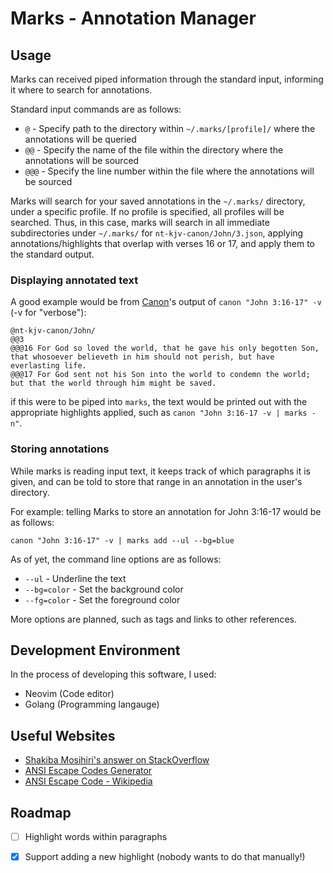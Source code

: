 
# Marks - Annotation Manager

## Usage

Marks can received piped information through the standard input, informing it where to search for annotations.

Standard input commands are as follows:

- `@` - Specify path to the directory within `~/.marks/[profile]/` where the annotations will be queried
- `@@` - Specify the name of the file within the directory where the annotations will be sourced
- `@@@` - Specify the line number within the file where the annotations will be sourced

Marks will search for your saved annotations in the `~/.marks/` directory, under a specific profile. If no profile is specified, all profiles will be searched. Thus, in this case, marks will search in all immediate subdirectories under `~/.marks/` for `nt-kjv-canon/John/3.json`, applying annotations/highlights that overlap with verses 16 or 17, and apply them to the standard output. 

### Displaying annotated text

A good example would be from [Canon](https://github.com/pgattic/canon)'s output of `canon "John 3:16-17" -v` (-v for "verbose"):

```
@nt-kjv-canon/John/
@@3
@@@16 For God so loved the world, that he gave his only begotten Son, that whosoever believeth in him should not perish, but have everlasting life.
@@@17 For God sent not his Son into the world to condemn the world; but that the world through him might be saved.
```

if this were to be piped into `marks`, the text would be printed out with the appropriate highlights applied, such as `canon "John 3:16-17 -v | marks -n"`.

### Storing annotations

While marks is reading input text, it keeps track of which paragraphs it is given, and can be told to store that range in an annotation in the user's directory.

For example: telling Marks to store an annotation for John 3:16-17 would be as follows:

```
canon "John 3:16-17" -v | marks add --ul --bg=blue
```

As of yet, the command line options are as follows:

- `--ul` - Underline the text
- `--bg=color` - Set the background color
- `--fg=color` - Set the foreground color

More options are planned, such as tags and links to other references.

## Development Environment

In the process of developing this software, I used:

- Neovim (Code editor)
- Golang (Programming langauge)

## Useful Websites

- [Shakiba Mosihiri's answer on StackOverflow](https://stackoverflow.com/a/28938235/23116882)
- [ANSI Escape Codes Generator](https://ansi.gabebanks.net/)
- [ANSI Escape Code - Wikipedia](https://en.wikipedia.org/wiki/ANSI_escape_code)

## Roadmap

- [ ] Highlight words within paragraphs
- [x] Support adding a new highlight (nobody wants to do that manually!)

